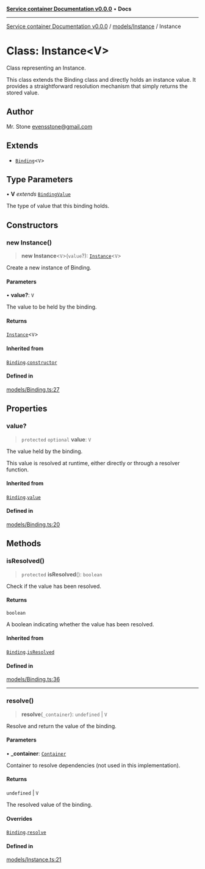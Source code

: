 [**Service container Documentation v0.0.0**](../../../README.md) • **Docs**

***

[Service container Documentation v0.0.0](../../../modules.md) / [models/Instance](../README.md) / Instance

# Class: Instance\<V\>

Class representing an Instance.

This class extends the Binding class and directly holds an instance value.
It provides a straightforward resolution mechanism that simply returns the stored value.

## Author

Mr. Stone <evensstone@gmail.com>

## Extends

- [`Binding`](../../Binding/classes/Binding.md)\<`V`\>

## Type Parameters

• **V** *extends* [`BindingValue`](../../../declarations/type-aliases/BindingValue.md)

The type of value that this binding holds.

## Constructors

### new Instance()

> **new Instance**\<`V`\>(`value`?): [`Instance`](Instance.md)\<`V`\>

Create a new instance of Binding.

#### Parameters

• **value?**: `V`

The value to be held by the binding.

#### Returns

[`Instance`](Instance.md)\<`V`\>

#### Inherited from

[`Binding`](../../Binding/classes/Binding.md).[`constructor`](../../Binding/classes/Binding.md#constructors)

#### Defined in

[models/Binding.ts:27](https://github.com/stonemjs/service-container/blob/facb7eba71781c35c6df9764b1f17d5385f9ab10/src/models/Binding.ts#L27)

## Properties

### value?

> `protected` `optional` **value**: `V`

The value held by the binding.

This value is resolved at runtime, either directly or through a resolver function.

#### Inherited from

[`Binding`](../../Binding/classes/Binding.md).[`value`](../../Binding/classes/Binding.md#value)

#### Defined in

[models/Binding.ts:20](https://github.com/stonemjs/service-container/blob/facb7eba71781c35c6df9764b1f17d5385f9ab10/src/models/Binding.ts#L20)

## Methods

### isResolved()

> `protected` **isResolved**(): `boolean`

Check if the value has been resolved.

#### Returns

`boolean`

A boolean indicating whether the value has been resolved.

#### Inherited from

[`Binding`](../../Binding/classes/Binding.md).[`isResolved`](../../Binding/classes/Binding.md#isresolved)

#### Defined in

[models/Binding.ts:36](https://github.com/stonemjs/service-container/blob/facb7eba71781c35c6df9764b1f17d5385f9ab10/src/models/Binding.ts#L36)

***

### resolve()

> **resolve**(`_container`): `undefined` \| `V`

Resolve and return the value of the binding.

#### Parameters

• **\_container**: [`Container`](../../../Container/classes/Container.md)

Container to resolve dependencies (not used in this implementation).

#### Returns

`undefined` \| `V`

The resolved value of the binding.

#### Overrides

[`Binding`](../../Binding/classes/Binding.md).[`resolve`](../../Binding/classes/Binding.md#resolve)

#### Defined in

[models/Instance.ts:21](https://github.com/stonemjs/service-container/blob/facb7eba71781c35c6df9764b1f17d5385f9ab10/src/models/Instance.ts#L21)
